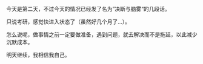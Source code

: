 今天是第二天，不过今天的情况已经发了名为”决断与脑雾“的几段话。

只说考研，感觉快进入状态了（虽然好几个月了...）。

怎么说呢，做事情之前一定要做准备，遇到问题，就去解决而不是拖延，以此减少沉默成本。

明天继续，我相信我自己。
